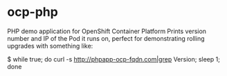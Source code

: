 # ocp-php
PHP demo application for OpenShift Container Platform
Prints version number and IP of the Pod it runs on, perfect for demonstrating rolling upgrades with something like:

$ while true; do curl -s http://phpapp-ocp-fqdn.com|grep Version; sleep 1; done

